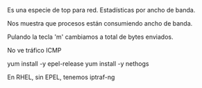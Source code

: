 Es una especie de top para red.
Estadísticas por ancho de banda.

Nos muestra que procesos están consumiendo ancho de banda.

Pulando la tecla 'm' cambiamos a total de bytes enviados.

No ve tráfico ICMP


yum install -y epel-release
yum install -y nethogs


En RHEL, sin EPEL, tenemos iptraf-ng
